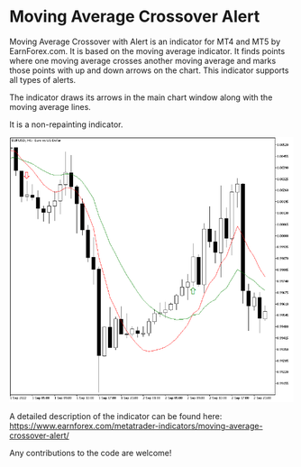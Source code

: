 # Moving Average Crossover Alert

Moving Average Crossover with Alert is an indicator for MT4 and MT5 by EarnForex.com. It is based on the moving average indicator. It finds points where one moving average crosses another moving average and marks those points with up and down arrows on the chart. This indicator supports all types of alerts.

The indicator draws its arrows in the main chart window along with the moving average lines.

It is a non-repainting indicator.

![Moving Average Crossover Alert shows buy and sell signals on this EUR/USD chart example](https://github.com/EarnForex/Moving-Average-Crossover-Alert/blob/main/README_Images/moving-average-crossover-alert-indicator-mt5.png)

A detailed description of the indicator can be found here:
https://www.earnforex.com/metatrader-indicators/moving-average-crossover-alert/

Any contributions to the code are welcome!
